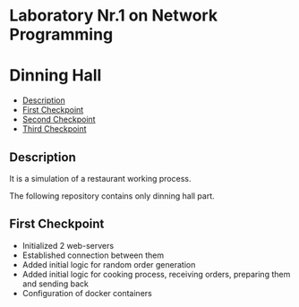 # Laboratory Nr.1 on Network Programming 

# Dinning Hall 
* [Description](#description)
* [First Checkpoint](#first-checkpoint)
* [Second Checkpoint](#second-checkpoint)
* [Third Checkpoint](#third-checkpoint)

## Description

It is a simulation of a restaurant working process.

The following repository contains only dinning hall part.

## First Checkpoint 
* Initialized 2 web-servers 
* Established connection between them
* Added initial logic for random order generation 
* Added initial logic for cooking process, receiving orders, preparing them and sending back
* Configuration of docker containers
